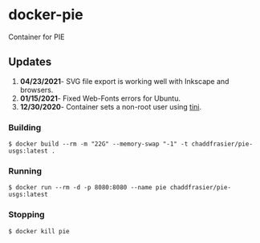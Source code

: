 # docker-pie
Container for PIE

## Updates
1. **04/23/2021**- SVG file export is working well with Inkscape and browsers.
2. **01/15/2021**- Fixed Web-Fonts errors for Ubuntu.
3. **12/30/2020**- Container sets a non-root user using [tini](https://github.com/krallin/tini/#tini---a-tiny-but-valid-init-for-containers).

### Building
```{bash}
$ docker build --rm -m "22G" --memory-swap "-1" -t chaddfrasier/pie-usgs:latest .
```
### Running
```{bash}
$ docker run --rm -d -p 8080:8080 --name pie chaddfrasier/pie-usgs:latest
```
### Stopping
```{bash}
$ docker kill pie
```